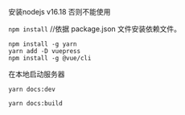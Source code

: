 安装nodejs v16.18 否则不能使用

`npm install`  //依据 package.json 文件安装依赖文件。 
```
npm install -g yarn
yarn add -D vuepress
npm install -g @vue/cli
```
在本地启动服务器
```
yarn docs:dev

yarn docs:build
```
